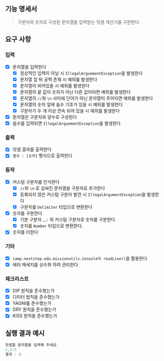 ## 기능 명세서 
> 구분자와 숫자로 구성된 문자열을 입력받는 덧셈 계산기를 구현한다.

## 요구 사항 
### 입력
- [x] 문자열을 입력한다
  - [x] 정상적인 입력이 아닐 시 `IllegalArguementException`을 발생한다
  - [x] 문자열 앞 뒤 공백 존재 시 예외를 발생한다 
  - [x] 문자열이 비어있을 시 예외를 발생한다
  - [x] 문자열의 끝 값이 숫자가 아닌 다른 값이라면 예외를 발생한다
  - [x] 문자열의 `//`와 `\n` 사이에 단어가 아닌 문자열이 주어지면 예외를 발생한다
  - [x] 문자열의 숫자 앞에 음수 기호가 있을 시 예외를 발생한다
  - [x] 구분자가 두 개 이상 연속 되어 있을 시 예외를 발생한다
- [x] 문자열은 구분자와 양수로 구성된다
- [x] 음수를 입력되면 `IllegalArguementException`을 발생한다

### 출력
- [x] 덧셈 결과를 출력한다
- [x] `결과 : [숫자]` 형식으로 출력한다

### 동작 
- [x] 커스텀 구분자를 인식한다
  - [x] `//`와 `\n` 로 감싸진 문자열을 구분자로 추가한다
  - [x] 등록되지 않은 커스텀 구분자 발견 시 `IllegalArgumentException`을 발생한다
  - [x] 구분자를 `Delimiter` 타입으로 변환한다
- [x] 숫자를 구분한다
  - [x] 기본 구분자 `,`,`:` 와 커스텀 구분자로 숫자를 구분한다.
  - [x] 숫자를 `Number` 타입으로 변환한다.
- [x] 숫자를 더한다

### 기타 
- [x] `camp.nextstep.edu.missionutils.Console의 readLine()`을 활용한다
- [x] 에러 메세지를 상수화 하여 관리한다 

### 체크리스트 
- [x] DIP 원칙을 준수했는가
- [x] 디미터 법칙을 준수했는가
- [x] YAGNI를 준수했는가
- [x] DRY 원칙을 준수했는가
- [x] KISS 원칙을 준수했는가

## 실행 결과 예시
```java
덧셈할 문자열을 입력해 주세요.
1,2:3
결과 : 6
```